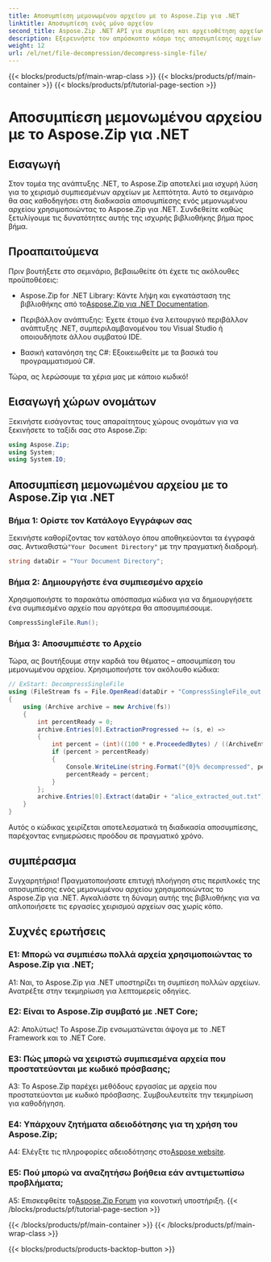 ```yaml
---
title: Αποσυμπίεση μεμονωμένου αρχείου με το Aspose.Zip για .NET
linktitle: Αποσυμπίεση ενός μόνο αρχείου
second_title: Aspose.Zip .NET API για συμπίεση και αρχειοθέτηση αρχείων
description: Εξερευνήστε τον απρόσκοπτο κόσμο της αποσυμπίεσης αρχείων με το Aspose.Zip για .NET. Χειριστείτε χωρίς κόπο τα συμπιεσμένα αρχεία στα έργα σας C#.
weight: 12
url: /el/net/file-decompression/decompress-single-file/
---
```


{{< blocks/products/pf/main-wrap-class >}}
{{< blocks/products/pf/main-container >}}
{{< blocks/products/pf/tutorial-page-section >}}

# Αποσυμπίεση μεμονωμένου αρχείου με το Aspose.Zip για .NET

## Εισαγωγή

Στον τομέα της ανάπτυξης .NET, το Aspose.Zip αποτελεί μια ισχυρή λύση για το χειρισμό συμπιεσμένων αρχείων με λεπτότητα. Αυτό το σεμινάριο θα σας καθοδηγήσει στη διαδικασία αποσυμπίεσης ενός μεμονωμένου αρχείου χρησιμοποιώντας το Aspose.Zip για .NET. Συνδεθείτε καθώς ξετυλίγουμε τις δυνατότητες αυτής της ισχυρής βιβλιοθήκης βήμα προς βήμα.

## Προαπαιτούμενα

Πριν βουτήξετε στο σεμινάριο, βεβαιωθείτε ότι έχετε τις ακόλουθες προϋποθέσεις:

-  Aspose.Zip for .NET Library: Κάντε λήψη και εγκατάσταση της βιβλιοθήκης από το[Aspose.Zip για .NET Documentation](https://reference.aspose.com/zip/net/).

- Περιβάλλον ανάπτυξης: Έχετε έτοιμο ένα λειτουργικό περιβάλλον ανάπτυξης .NET, συμπεριλαμβανομένου του Visual Studio ή οποιουδήποτε άλλου συμβατού IDE.

- Βασική κατανόηση της C#: Εξοικειωθείτε με τα βασικά του προγραμματισμού C#.

Τώρα, ας λερώσουμε τα χέρια μας με κάποιο κωδικό!

## Εισαγωγή χώρων ονομάτων

Ξεκινήστε εισάγοντας τους απαραίτητους χώρους ονομάτων για να ξεκινήσετε το ταξίδι σας στο Aspose.Zip:

```csharp
using Aspose.Zip;
using System;
using System.IO;
```

## Αποσυμπίεση μεμονωμένου αρχείου με το Aspose.Zip για .NET

### Βήμα 1: Ορίστε τον Κατάλογο Εγγράφων σας

 Ξεκινήστε καθορίζοντας τον κατάλογο όπου αποθηκεύονται τα έγγραφά σας. Αντικαθιστώ`"Your Document Directory"` με την πραγματική διαδρομή.

```csharp
string dataDir = "Your Document Directory";
```

### Βήμα 2: Δημιουργήστε ένα συμπιεσμένο αρχείο

Χρησιμοποιήστε το παρακάτω απόσπασμα κώδικα για να δημιουργήσετε ένα συμπιεσμένο αρχείο που αργότερα θα αποσυμπιέσουμε.

```csharp
CompressSingleFile.Run();
```

### Βήμα 3: Αποσυμπιέστε το Αρχείο

Τώρα, ας βουτήξουμε στην καρδιά του θέματος – αποσυμπίεση του μεμονωμένου αρχείου. Χρησιμοποιήστε τον ακόλουθο κώδικα:

```csharp
// ExStart: DecompressSingleFile
using (FileStream fs = File.OpenRead(dataDir + "CompressSingleFile_out.zip"))
{
    using (Archive archive = new Archive(fs))
    {
        int percentReady = 0;
        archive.Entries[0].ExtractionProgressed += (s, e) =>
        {
            int percent = (int)((100 * e.ProceededBytes) / ((ArchiveEntry)s).UncompressedSize);
            if (percent > percentReady)
            {
                Console.WriteLine(string.Format("{0}% decompressed", percent));
                percentReady = percent;
            }
        };
        archive.Entries[0].Extract(dataDir + "alice_extracted_out.txt");
    }
}
```

Αυτός ο κώδικας χειρίζεται αποτελεσματικά τη διαδικασία αποσυμπίεσης, παρέχοντας ενημερώσεις προόδου σε πραγματικό χρόνο.

## συμπέρασμα

Συγχαρητήρια! Πραγματοποιήσατε επιτυχή πλοήγηση στις περιπλοκές της αποσυμπίεσης ενός μεμονωμένου αρχείου χρησιμοποιώντας το Aspose.Zip για .NET. Αγκαλιάστε τη δύναμη αυτής της βιβλιοθήκης για να απλοποιήσετε τις εργασίες χειρισμού αρχείων σας χωρίς κόπο.

## Συχνές ερωτήσεις

### Ε1: Μπορώ να συμπιέσω πολλά αρχεία χρησιμοποιώντας το Aspose.Zip για .NET;

A1: Ναι, το Aspose.Zip για .NET υποστηρίζει τη συμπίεση πολλών αρχείων. Ανατρέξτε στην τεκμηρίωση για λεπτομερείς οδηγίες.

### Ε2: Είναι το Aspose.Zip συμβατό με .NET Core;

Α2: Απολύτως! Το Aspose.Zip ενσωματώνεται άψογα με το .NET Framework και το .NET Core.

### Ε3: Πώς μπορώ να χειριστώ συμπιεσμένα αρχεία που προστατεύονται με κωδικό πρόσβασης;

A3: Το Aspose.Zip παρέχει μεθόδους εργασίας με αρχεία που προστατεύονται με κωδικό πρόσβασης. Συμβουλευτείτε την τεκμηρίωση για καθοδήγηση.

### Ε4: Υπάρχουν ζητήματα αδειοδότησης για τη χρήση του Aspose.Zip;

 A4: Ελέγξτε τις πληροφορίες αδειοδότησης στο[Aspose website](https://purchase.aspose.com/buy).

### Ε5: Πού μπορώ να αναζητήσω βοήθεια εάν αντιμετωπίσω προβλήματα;

 A5: Επισκεφθείτε το[Aspose.Zip Forum](https://forum.aspose.com/c/zip/37) για κοινοτική υποστήριξη.
{{< /blocks/products/pf/tutorial-page-section >}}

{{< /blocks/products/pf/main-container >}}
{{< /blocks/products/pf/main-wrap-class >}}

{{< blocks/products/products-backtop-button >}}
